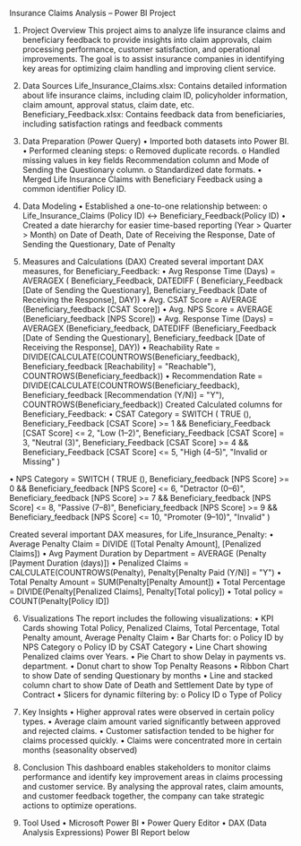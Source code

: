 Insurance Claims Analysis – Power BI Project

1.	Project Overview
This project aims to analyze life insurance claims and beneficiary feedback to provide insights into claim approvals, claim processing performance, customer satisfaction, and operational improvements.
The goal is to assist insurance companies in identifying key areas for optimizing claim handling and improving client service.

2.	Data Sources
Life_Insurance_Claims.xlsx: Contains detailed information about life insurance claims, including claim ID, policyholder information, claim amount, approval status, claim date, etc.
Beneficiary_Feedback.xlsx: Contains feedback data from beneficiaries, including satisfaction ratings and feedback comments
             
3.	Data Preparation (Power Query)
•	Imported both datasets into Power BI.
•	Performed cleaning steps:
o	Removed duplicate records.
o	Handled missing values in key fields Recommendation column and Mode of Sending the Questionary column.
o	Standardized date formats.
•	Merged Life Insurance Claims with Beneficiary Feedback using a common identifier Policy ID.

4.	Data Modeling
•	Established a one-to-one relationship between:
o	Life_Insurance_Claims (Policy ID) ↔ Beneficiary_Feedback(Policy ID)
•	Created a date hierarchy for easier time-based reporting (Year > Quarter > Month) on Date of Death, Date of Receiving the Response, Date of Sending the Questionary, Date of Penalty

 
5.	Measures and Calculations (DAX)
Created several important DAX measures, for Beneficiary_Feedback:
•	Avg Response Time (Days) = 
AVERAGEX (
Beneficiary_Feedback,
 DATEDIFF (
        Beneficiary_Feedback [Date of Sending the Questionary],
        Beneficiary_Feedback [Date of Receiving the Response],
        DAY))
•	Avg. CSAT Score = AVERAGE (Beneficiary_feedback [CSAT Score])
•	Avg. NPS Score = AVERAGE (Beneficiary_feedback [NPS Score])
•	Avg. Response Time (Days) = AVERAGEX (Beneficiary_feedback, DATEDIFF (Beneficiary_Feedback [Date of Sending the Questionary], Beneficiary_feedback [Date of Receiving the Response], DAY))
•	Reachability Rate = DIVIDE(CALCULATE(COUNTROWS(Beneficiary_feedback), Beneficiary_feedback [Reachability] = "Reachable"), COUNTROWS(Beneficiary_feedback))
•	Recommendation Rate = DIVIDE(CALCULATE(COUNTROWS(Beneficiary_feedback), Beneficiary_feedback [Recommendation (Y/N)] = "Y"), COUNTROWS(Beneficiary_feedback))
      Created Calculated columns for Beneficiary_Feedback:
•	CSAT Category = 
SWITCH (
    TRUE (),
    Beneficiary_Feedback [CSAT Score] >= 1 && Beneficiary_Feedback [CSAT Score] <= 2, "Low (1–2)",
    Beneficiary_Feedback [CSAT Score] = 3, "Neutral (3)",
    Beneficiary_Feedback [CSAT Score] >= 4 && Beneficiary_Feedback [CSAT Score] <= 5, "High (4–5)",
    "Invalid or Missing"
)


•	NPS Category = 
SWITCH (
    TRUE (),
    Beneficiary_feedback [NPS Score] >= 0 && Beneficiary_feedback [NPS Score] <= 6, "Detractor (0–6)",
    Beneficiary_feedback [NPS Score] >= 7 && Beneficiary_feedback [NPS Score] <= 8, "Passive (7–8)",
    Beneficiary_feedback [NPS Score] >= 9 && Beneficiary_feedback [NPS Score] <= 10, "Promoter (9–10)",
    "Invalid"
)

Created several important DAX measures, for Life_Insurance_Penalty:
•	Average Penalty Claim = DIVIDE ([Total Penalty Amount], [Penalized Claims])
•	Avg Payment Duration by Department = AVERAGE (Penalty [Payment Duration (days)])
•	Penalized Claims = CALCULATE(COUNTROWS(Penalty), Penalty[Penalty Paid (Y/N)] = "Y")
•	Total Penalty Amount = SUM(Penalty[Penalty Amount])
•	Total Percentage = DIVIDE(Penalty[Penalized Claims], Penalty[Total policy])
•	Total policy = COUNT(Penalty[Policy ID])

6.	Visualizations
The report includes the following visualizations:
•	KPI Cards showing Total Policy, Penalized Claims, Total Percentage, Total Penalty amount, Average Penalty Claim
•	Bar Charts for:
o	Policy ID by NPS Category
o	Policy ID by CSAT Category
•	Line Chart showing Penalized claims over Years.
•	Pie Chart to show Delay in payments vs. department.
•	Donut chart to show Top Penalty Reasons
•	Ribbon Chart to show Date of sending Questionary by months
•	Line and stacked column chart to show Date of Death and Settlement Date by type of Contract
•	Slicers for dynamic filtering by:
o	Policy ID
o	Type of Policy

7.	Key Insights
•	Higher approval rates were observed in certain policy types.
•	Average claim amount varied significantly between approved and rejected claims.
•	Customer satisfaction tended to be higher for claims processed quickly.
•	Claims were concentrated more in certain months (seasonality observed)

8.	Conclusion
This dashboard enables stakeholders to monitor claims performance and identify key improvement areas in claims processing and customer service.
By analysing the approval rates, claim amounts, and customer feedback together, the company can take strategic actions to optimize operations.

9.	Tool Used
•	Microsoft Power BI
•	Power Query Editor
•	DAX (Data Analysis Expressions)
Power BI Report below
 










